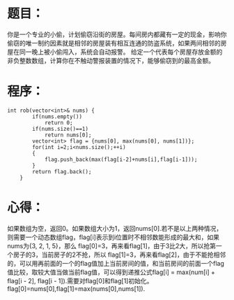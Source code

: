 # 题目：
你是一个专业的小偷，计划偷窃沿街的房屋。每间房内都藏有一定的现金，影响你偷窃的唯一制约因素就是相邻的房屋装有相互连通的防盗系统，如果两间相邻的房屋在同一晚上被小偷闯入，系统会自动报警。
给定一个代表每个房屋存放金额的非负整数数组，计算你在不触动警报装置的情况下，能够偷窃到的最高金额。
# 程序：
~~~
int rob(vector<int>& nums) {
        if(nums.empty())
            return 0;
        if(nums.size()==1)
            return nums[0];
        vector<int> flag = {nums[0], max(nums[0], nums[1])};
        for(int i=2;i<nums.size();++i)
        {
            flag.push_back(max(flag[i-2]+nums[i],flag[i-1]));
        }
        return flag.back();
    }
~~~
# 心得：
如果数组为空，返回0。如果数组大小为1，返回nums[0].若不是以上两种情况，则需要一个动态数组flag，flag[i]表示到i位置时不相邻数能形成的最大和，如果nums为{3, 2, 1, 5}，那么
flag[0]=3，再来看flag[1]，由于3比2大，所以抢第一个房子的3，当前房子的2不抢，所以
flag[1]=3，再来看flag[2]，由于不能抢相邻的，可以用再前面的一个的flag值加上当前房间的值，和当前房间的前面一个flag值比较，取较大值当做当前flag值，可以得到递推公式flag[i] = max(num[i] + flag[i - 2], flag[i - 1]).需要对flag[0]和flag[1]初始化。
flag[0]=nums[0],flag[1]=max(nums[0],nums[1]).
